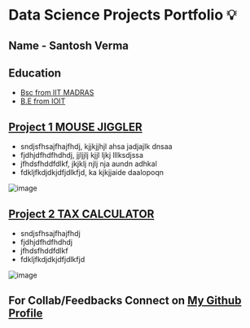 # Data Science Projects Portfolio 💡

## Name - Santosh Verma
## Education
- [Bsc from IIT MADRAS](https://www.iitm.ac.in/ "IIT MADRAS")
- [B.E from IOIT](https://aissmsioit.org/ "AISSMS IOIT")

## [Project 1 MOUSE JIGGLER](https://github.com/santo-mantras')

- sndjsfhsajfhajfhdj, kjjkjjhjl ahsa jadjajlk dnsaa
- fjdhjdfhdfhdhdj, jjljjlj kjjl ljkj lllksdjssa
- jfhdsfhddfdlkf, jkjklj njlj nja aundn adhkal
- fdkljfkdjdkjdfjdlkfjd, ka kjkjjaide daalopoqn


![image](https://user-images.githubusercontent.com/96105854/146948363-32f7c7b7-6a8a-429b-af7e-4672cfa979ab.png)



## [Project 2 TAX CALCULATOR](https://github.com/santo-mantras')

- sndjsfhsajfhajfhdj
- fjdhjdfhdfhdhdj
- jfhdsfhddfdlkf
- fdkljfkdjdkjdfjdlkfjd

![image](https://user-images.githubusercontent.com/96105854/146948243-39ca4ee2-f028-442d-8014-5b770c233ea4.png)



## For Collab/Feedbacks Connect on [My Github Profile](https://github.com/santo-mantras)
